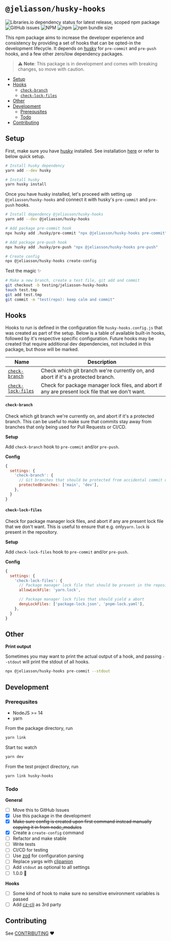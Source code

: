 # `@jeliasson/husky-hooks`

![Libraries.io dependency status for latest release, scoped npm package](https://img.shields.io/librariesio/release/npm/@jeliasson/husky-hooks)
![GitHub issues](https://img.shields.io/github/issues/jeliasson/husky-hooks)
![NPM](https://img.shields.io/npm/l/@jeliasson/husky-hooks)
![npm](https://img.shields.io/npm/v/@jeliasson/husky-hooks)
![npm bundle size](https://img.shields.io/bundlephobia/min/@jeliasson/husky-hooks)

This npm package aims to increase the developer experience and consistency by providing a set of hooks that can be opted-in the development lifecycle. It depends on [husky](https://www.npmjs.com/package/husky) for `pre-commit` and `pre-push` hooks, and a few other zero/low dependency packages.

> :warning: **Note**: This package is in development and comes with breaking changes, so move with caution.

- [Setup](#setup)
- [Hooks](#hooks)
  - [`check-branch`](#check-branch)
  - [`check-lock-files`](#check-lock-files)
- [Other](#other)
- [Development](#development)
  - [Prerequsites](#prerequsites)
  - [Todo](#todo)
- [Contributing](#contributing)

## Setup

First, make sure you have [husky](https://www.npmjs.com/package/husky) installed. See installation [here](https://typicode.github.io/husky/#/?id=manual) or refer to below quick setup.

```bash
# Install husky dependency
yarn add --dev husky

# Install husky
yarn husky install
```

Once you have husky installed, let's proceed with setting up `@jeliasson/husky-hooks` and connect it with husky's `pre-commit` and `pre-push` hooks.

```bash
# Install dependency @jeliasson/husky-hooks
yarn add --dev @jeliasson/husky-hooks

# Add package pre-commit hook
npx husky add .husky/pre-commit "npx @jeliasson/husky-hooks pre-commit"

# Add package pre-push hook
npx husky add .husky/pre-push "npx @jeliasson/husky-hooks pre-push"

# Create config
npx @jeliasson/husky-hooks create-config
```

Test the magic ✨

```bash
# Make a new branch, create a test file, git add and commit
git checkout -b testing/jeliasson-husky-hooks
touch test.tmp
git add test.tmp
git commit -m "test(repo): keep calm and commit"
```

## Hooks

Hooks to run is defined in the configuration file `husky-hooks.config.js` that was created as part of the setup. Below is a table of available built-in hooks, followed by it's respective specific configuration. Future hooks may be created that require additional dev dependencies, not included in this package, but those will be marked.

| Name                                    | Description                                                                                      |
| --------------------------------------- | ------------------------------------------------------------------------------------------------ |
| [`check-branch`](#check-branch)         | Check which git branch we're currently on, and abort if it's a protected branch.                 |
| [`check-lock-files`](#check-lock-files) | Check for package manager lock files, and abort if any are present lock file that we don't want. |

#### `check-branch`

Check which git branch we're currently on, and abort if it's a protected branch. This can be useful to make sure that commits stay away from branches that only being used for Pull Requests or CI/CD.

**Setup**

Add `check-branch` hook to `pre-commit` and/or `pre-push`.

**Config**

```js
{
  settings: {
    'check-branch': {
      // Git branches that should be protected from accidental commit or push
      protectedBranches: ['main', 'dev'],
    },
  }
}
```

#### `check-lock-files`

Check for package manager lock files, and abort if any are present lock file that we don't want. This is useful to ensure that e.g. only`yarn.lock` is present in the repository.

**Setup**

Add `check-lock-files` hook to `pre-commit` and/or `pre-push`.

**Config**

```js
{
  settings: {
    'check-lock-files': {
      // Package manager lock file that should be present in the repository
      allowLockFile: 'yarn.lock',

      // Package manager lock files that should yield a abort
      denyLockFiles: ['package-lock.json', 'pnpm-lock.yaml'],
    },
  }
}
```

## Other

**Print output**

Sometimes you may want to print the actual output of a hook, and passing `--stdout` will print the stdout of all hooks.

```bash
npx @jeliasson/husky-hooks pre-commit --stdout
```

## Development

### Prerequsites

- NodeJS >= 14
- yarn

From the package directory, run

```bash
yarn link
```

Start tsc watch

```bash
yarn dev
```

From the test project directory, run

```bash
yarn link husky-hooks
```

### Todo

**General**

- [ ] Move this to GitHub Issues
- [x] Use this package in the development
- [x] ~~Make sure config is created upon first command instead manually copying it in from node_modules~~
- [x] Create a `create-config` command
- [ ] Refactor and make stable
- [ ] Write tests
- [ ] CI/CD for testing
- [ ] Use [zod](https://www.npmjs.com/package/zod) for configuration parsing
- [ ] Replace yargs with [clipanion](https://www.npmjs.com/package/clipanion)
- [ ] Add `stdout` as optional to all settings
- [ ] 1.0.0 🚀

**Hooks**

- [ ] Some kind of hook to make sure no sensitive environment variables is passed
- [ ] Add [cz-cli](https://github.com/commitizen/cz-cli) as 3rd party

## Contributing

See [CONTRIBUTING](CONTRIBUTING.md) ❤️
